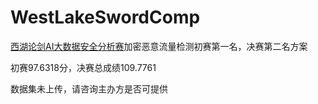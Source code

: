 # WestLakeSwordComp
[西湖论剑AI大数据安全分析赛](https://game-pc.gcsis.cn/ai.html)加密恶意流量检测初赛第一名，决赛第二名方案

初赛97.6318分，决赛总成绩109.7761

数据集未上传，请咨询主办方是否可提供


